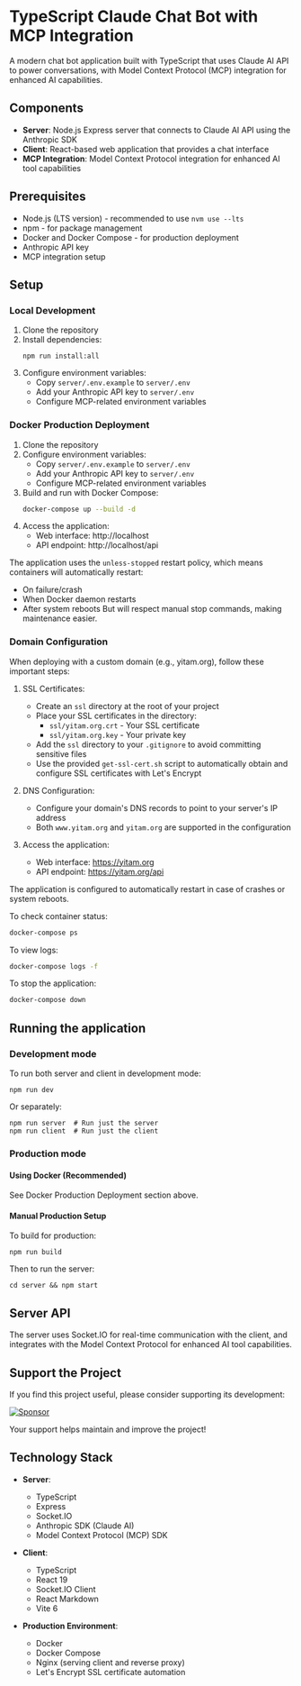 # TypeScript Claude Chat Bot with MCP Integration

A modern chat bot application built with TypeScript that uses Claude AI API to power conversations, with Model Context Protocol (MCP) integration for enhanced AI capabilities.

## Components

- **Server**: Node.js Express server that connects to Claude AI API using the Anthropic SDK
- **Client**: React-based web application that provides a chat interface
- **MCP Integration**: Model Context Protocol integration for enhanced AI tool capabilities

## Prerequisites

- Node.js (LTS version) - recommended to use `nvm use --lts`
- npm - for package management
- Docker and Docker Compose - for production deployment
- Anthropic API key
- MCP integration setup

## Setup

### Local Development

1. Clone the repository
2. Install dependencies:
   ```
   npm run install:all
   ```
3. Configure environment variables:
   - Copy `server/.env.example` to `server/.env`
   - Add your Anthropic API key to `server/.env`
   - Configure MCP-related environment variables

### Docker Production Deployment

1. Clone the repository
2. Configure environment variables:
   - Copy `server/.env.example` to `server/.env`
   - Add your Anthropic API key to `server/.env`
   - Configure MCP-related environment variables
3. Build and run with Docker Compose:
   ```bash
   docker-compose up --build -d
   ```
4. Access the application:
   - Web interface: http://localhost
   - API endpoint: http://localhost/api

The application uses the `unless-stopped` restart policy, which means containers will automatically restart:
- On failure/crash
- When Docker daemon restarts
- After system reboots
But will respect manual stop commands, making maintenance easier.

### Domain Configuration

When deploying with a custom domain (e.g., yitam.org), follow these important steps:

1. SSL Certificates:
   - Create an `ssl` directory at the root of your project
   - Place your SSL certificates in the directory:
     - `ssl/yitam.org.crt` - Your SSL certificate
     - `ssl/yitam.org.key` - Your private key
   - Add the `ssl` directory to your `.gitignore` to avoid committing sensitive files
   - Use the provided `get-ssl-cert.sh` script to automatically obtain and configure SSL certificates with Let's Encrypt

2. DNS Configuration:
   - Configure your domain's DNS records to point to your server's IP address
   - Both `www.yitam.org` and `yitam.org` are supported in the configuration

3. Access the application:
   - Web interface: https://yitam.org
   - API endpoint: https://yitam.org/api

The application is configured to automatically restart in case of crashes or system reboots.

To check container status:
```bash
docker-compose ps
```

To view logs:
```bash
docker-compose logs -f
```

To stop the application:
```bash
docker-compose down
```

## Running the application

### Development mode

To run both server and client in development mode:

```
npm run dev
```

Or separately:

```
npm run server  # Run just the server
npm run client  # Run just the client
```

### Production mode

#### Using Docker (Recommended)
See Docker Production Deployment section above.

#### Manual Production Setup
To build for production:

```
npm run build
```

Then to run the server:

```
cd server && npm start
```

## Server API

The server uses Socket.IO for real-time communication with the client, and integrates with the Model Context Protocol for enhanced AI tool capabilities.

## Support the Project

If you find this project useful, please consider supporting its development:

[![Sponsor](https://img.shields.io/badge/Sponsor-GitHub-ea4aaa.svg)](https://github.com/sponsors/hadv)

Your support helps maintain and improve the project!

## Technology Stack

- **Server**:
  - TypeScript
  - Express
  - Socket.IO
  - Anthropic SDK (Claude AI)
  - Model Context Protocol (MCP) SDK

- **Client**:
  - TypeScript
  - React 19
  - Socket.IO Client
  - React Markdown
  - Vite 6

- **Production Environment**:
  - Docker
  - Docker Compose
  - Nginx (serving client and reverse proxy)
  - Let's Encrypt SSL certificate automation